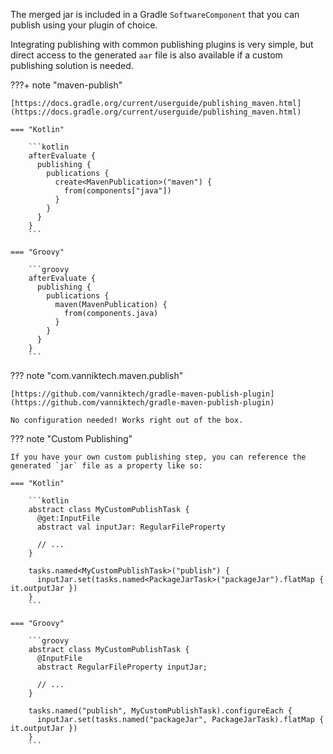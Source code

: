 The merged jar is included in a Gradle `SoftwareComponent` that you can publish using your plugin of choice.

Integrating publishing with common publishing plugins is very simple, but direct access to the generated `aar` file
is also available if a custom publishing solution is needed.

???+ note "maven-publish"

    [https://docs.gradle.org/current/userguide/publishing_maven.html](https://docs.gradle.org/current/userguide/publishing_maven.html)

    === "Kotlin"

        ```kotlin
        afterEvaluate {
          publishing {
            publications {
              create<MavenPublication>("maven") {
                from(components["java"])
              }
            }
          }
        }
        ```

    === "Groovy"

        ```groovy
        afterEvaluate {
          publishing {
            publications {
              maven(MavenPublication) {
                from(components.java)
              }
            }
          }
        }
        ```

??? note "com.vanniktech.maven.publish"

    [https://github.com/vanniktech/gradle-maven-publish-plugin](https://github.com/vanniktech/gradle-maven-publish-plugin)

    No configuration needed! Works right out of the box.

??? note "Custom Publishing"

    If you have your own custom publishing step, you can reference the generated `jar` file as a property like so:
    
    === "Kotlin"
    
        ```kotlin
        abstract class MyCustomPublishTask {
          @get:InputFile
          abstract val inputJar: RegularFileProperty
    
          // ...
        }
    
        tasks.named<MyCustomPublishTask>("publish") {
          inputJar.set(tasks.named<PackageJarTask>("packageJar").flatMap { it.outputJar })
        }
        ```
    
    === "Groovy"
    
        ```groovy
        abstract class MyCustomPublishTask {
          @InputFile
          abstract RegularFileProperty inputJar;
    
          // ...
        }
    
        tasks.named("publish", MyCustomPublishTask).configureEach {
          inputJar.set(tasks.named("packageJar", PackageJarTask).flatMap { it.outputJar })
        }
        ```
